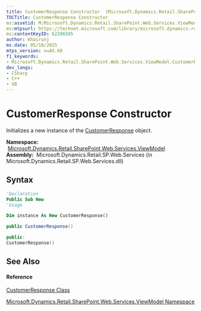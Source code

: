 ```yaml
---
title: CustomerResponse Constructor  (Microsoft.Dynamics.Retail.SharePoint.Web.Services.ViewModel)
TOCTitle: CustomerResponse Constructor
ms:assetid: M:Microsoft.Dynamics.Retail.SharePoint.Web.Services.ViewModel.CustomerResponse.#ctor
ms:mtpsurl: https://technet.microsoft.com/library/microsoft.dynamics.retail.sharepoint.web.services.viewmodel.customerresponse.customerresponse(v=AX.60)
ms:contentKeyID: 62206505
author: Khairunj
ms.date: 05/18/2015
mtps_version: v=AX.60
f1_keywords:
- Microsoft.Dynamics.Retail.SharePoint.Web.Services.ViewModel.CustomerResponse.#ctor
dev_langs:
- CSharp
- C++
- VB
---
```


# CustomerResponse Constructor

Initializes a new instance of the [CustomerResponse](customerresponse-class-microsoft-dynamics-retail-sharepoint-web-services-viewmodel.md) object.

**Namespace:**  [Microsoft.Dynamics.Retail.SharePoint.Web.Services.ViewModel](microsoft-dynamics-retail-sharepoint-web-services-viewmodel-namespace.md)  
**Assembly:**  Microsoft.Dynamics.Retail.SP.Web.Services (in Microsoft.Dynamics.Retail.SP.Web.Services.dll)

## Syntax

``` vb
'Declaration
Public Sub New
'Usage

Dim instance As New CustomerResponse()
```

``` csharp
public CustomerResponse()
```

``` c++
public:
CustomerResponse()
```

## See Also

#### Reference

[CustomerResponse Class](customerresponse-class-microsoft-dynamics-retail-sharepoint-web-services-viewmodel.md)

[Microsoft.Dynamics.Retail.SharePoint.Web.Services.ViewModel Namespace](microsoft-dynamics-retail-sharepoint-web-services-viewmodel-namespace.md)

